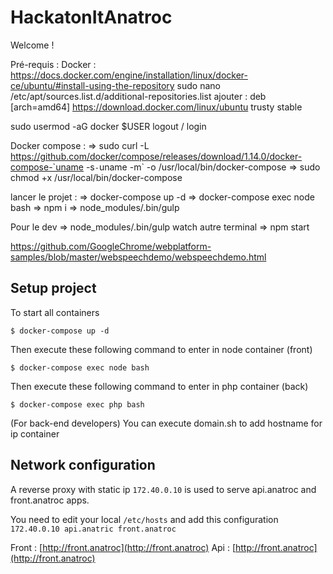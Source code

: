 # HackatonItAnatroc
Welcome !

Pré-requis :
Docker :
https://docs.docker.com/engine/installation/linux/docker-ce/ubuntu/#install-using-the-repository
sudo nano /etc/apt/sources.list.d/additional-repositories.list
ajouter : 
deb [arch=amd64] https://download.docker.com/linux/ubuntu trusty stable

sudo usermod -aG docker $USER
logout / login


Docker compose :
⇒ sudo curl -L https://github.com/docker/compose/releases/download/1.14.0/docker-compose-`uname -s`-`uname -m` -o /usr/local/bin/docker-compose
⇒ sudo chmod +x /usr/local/bin/docker-compose


lancer le projet :
⇒  docker-compose up -d
⇒  docker-compose exec node bash
⇒  npm i
⇒  node_modules/.bin/gulp

Pour le dev
⇒  node_modules/.bin/gulp watch
autre terminal
⇒  npm start

https://github.com/GoogleChrome/webplatform-samples/blob/master/webspeechdemo/webspeechdemo.html



## Setup project

To start all containers

`$ docker-compose up -d`

Then execute these following command to enter in node container (front)

`$ docker-compose exec node bash`

Then execute these following command to enter in php container (back)

`$ docker-compose exec php bash`

(For back-end developers)
You can execute domain.sh to add hostname for ip container

## Network configuration

A reverse proxy with static ip `172.40.0.10` is used to serve api.anatroc and front.anatroc apps.

You need to edit your local `/etc/hosts` and add this configuration `172.40.0.10 api.anatric front.anatroc`

Front : [http://front.anatroc](http://front.anatroc)
Api : [http://front.anatroc](http://front.anatroc)
